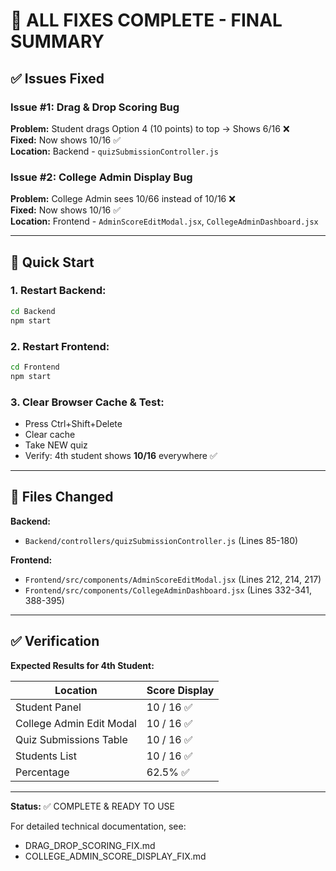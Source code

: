 # 🎉 ALL FIXES COMPLETE - FINAL SUMMARY

## ✅ Issues Fixed

### Issue #1: Drag & Drop Scoring Bug
**Problem:** Student drags Option 4 (10 points) to top → Shows 6/16 ❌  
**Fixed:** Now shows 10/16 ✅  
**Location:** Backend - `quizSubmissionController.js`

### Issue #2: College Admin Display Bug  
**Problem:** College Admin sees 10/66 instead of 10/16 ❌  
**Fixed:** Now shows 10/16 ✅  
**Location:** Frontend - `AdminScoreEditModal.jsx`, `CollegeAdminDashboard.jsx`

---

## 🚀 Quick Start

### 1. Restart Backend:
```bash
cd Backend
npm start
```

### 2. Restart Frontend:
```bash
cd Frontend
npm start
```

### 3. Clear Browser Cache & Test:
- Press Ctrl+Shift+Delete
- Clear cache
- Take NEW quiz
- Verify: 4th student shows **10/16** everywhere ✅

---

## 📁 Files Changed

**Backend:**
- `Backend/controllers/quizSubmissionController.js` (Lines 85-180)

**Frontend:**
- `Frontend/src/components/AdminScoreEditModal.jsx` (Lines 212, 214, 217)
- `Frontend/src/components/CollegeAdminDashboard.jsx` (Lines 332-341, 388-395)

---

## ✅ Verification

**Expected Results for 4th Student:**

| Location | Score Display |
|----------|--------------|
| Student Panel | 10 / 16 ✅ |
| College Admin Edit Modal | 10 / 16 ✅ |
| Quiz Submissions Table | 10 / 16 ✅ |
| Students List | 10 / 16 ✅ |
| Percentage | 62.5% ✅ |

---

**Status:** ✅ COMPLETE & READY TO USE

For detailed technical documentation, see:
- DRAG_DROP_SCORING_FIX.md
- COLLEGE_ADMIN_SCORE_DISPLAY_FIX.md
